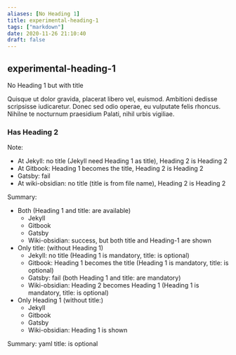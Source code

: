 ```yaml
---
aliases: [No Heading 1]
title: experimental-heading-1
tags: ["markdown"]
date: 2020-11-26 21:10:40
draft: false
---
```


## experimental-heading-1

No Heading 1 but with title

Quisque ut dolor gravida, placerat libero vel, euismod. Ambitioni dedisse scripsisse iudicaretur. Donec sed odio operae, eu vulputate felis rhoncus. Nihilne te nocturnum praesidium Palati, nihil urbis vigiliae.

### Has Heading 2

Note:

- At Jekyll: no title (Jekyll need Heading 1 as title), Heading 2 is Heading 2
- At Gitbook: Heading 1 becomes the title, Heading 2 is Heading 2
- Gatsby: fail
- At wiki-obsidian: no title (title is from file name), Heading 2 is Heading 2

Summary:

- Both (Heading 1 and title: are available)
	- Jekyll
	- Gitbook
	- Gatsby
	- Wiki-obsidian: success, but both title and Heading-1 are shown
- Only title: (without Heading 1)
	- Jekyll: no title (Heading 1 is mandatory, title: is optional)
	- Gitbook: Heading 1 becomes the title (Heading 1 is mandatory, title: is optional)
	- Gatsby: fail (both Heading 1 and title: are mandatory)
	- Wiki-obsidian: Heading 2 becomes Heading 1 (Heading 1 is mandatory, title: is optional)
- Only Heading 1 (without title:)
	- Jekyll
	- Gitbook
	- Gatsby
	- Wiki-obsidian: Heading 1 is shown

Summary: yaml title: is optional
